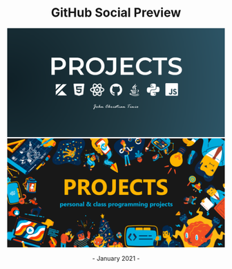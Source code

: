 <h1 align="center">GitHub Social Preview</h1>

![GP2](./GitSocialPreview2.png)
![GP1](./GitSocialPreview1.png)
<div align="center">- January 2021 -</div>

